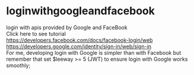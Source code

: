 # loginwithgoogleandfacebook
 login with apis provided by Google and FaceBook </br>
 Click here to see tutorial </br> 
 https://developers.facebook.com/docs/facebook-login/web </br>
 https://developers.google.com/identity/sign-in/web/sign-in </br>
 For me, developing login with Google is simpler than with Facebook but remember that set $leeway >= 5 (JWT) to ensure login with Google works smoothly;
